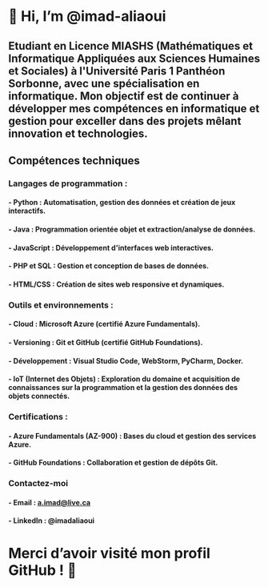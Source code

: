 # 👋 Hi, I’m @imad-aliaoui


## Etudiant en Licence MIASHS (Mathématiques et Informatique Appliquées aux Sciences Humaines et Sociales) à l'Université Paris 1 Panthéon Sorbonne, avec une spécialisation en informatique. Mon objectif est de continuer à développer mes compétences en informatique et gestion pour exceller dans des projets mêlant innovation et technologies.

## Compétences techniques
### Langages de programmation :
  #### - Python : Automatisation, gestion des données et création de jeux interactifs.
  #### - Java : Programmation orientée objet et extraction/analyse de données.
  #### - JavaScript : Développement d'interfaces web interactives.
  #### - PHP et SQL : Gestion et conception de bases de données.
  #### - HTML/CSS : Création de sites web responsive et dynamiques.
### Outils et environnements :
  #### - Cloud : Microsoft Azure (certifié Azure Fundamentals).
  #### - Versioning : Git et GitHub (certifié GitHub Foundations).
  #### - Développement : Visual Studio Code, WebStorm, PyCharm, Docker.
  #### - IoT (Internet des Objets) : Exploration du domaine et acquisition de connaissances sur la programmation et la gestion des données des objets connectés.

### Certifications :
  #### - Azure Fundamentals (AZ-900) : Bases du cloud et gestion des services Azure.
  #### - GitHub Foundations : Collaboration et gestion de dépôts Git.

### Contactez-moi
  #### - Email : a.imad@live.ca
  #### - LinkedIn : @imadaliaoui

# Merci d’avoir visité mon profil GitHub ! 🚀
